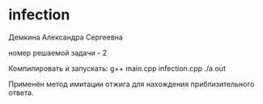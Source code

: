 # infection

Демкина Александра Сергеевна

номер решаемой задачи - 2

Компилировать и запускать:
g++ main.cpp infection.cpp 
./a.out

Применён метод имитации отжига для нахождения приблизительного ответа. 
